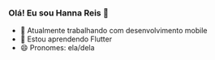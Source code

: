 ### Olá! Eu sou Hanna Reis 👋

- 🔭 Atualmente trabalhando com desenvolvimento mobile
- 🌱 Estou aprendendo Flutter
- 😄 Pronomes: ela/dela

